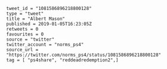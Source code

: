 ```
tweet_id = "1081586896218800128"
type = "tweet"
title = "Albert Mason"
published = 2019-01-05T16:23:05Z
retweets = 0
favourites = 0
source = "twitter"
twitter_account = "norms_ps4"
source_url = "https://twitter.com/norms_ps4/status/1081586896218800128"
tag = [ "ps4share", "reddeadredemption2",]
```

<p class='image'><img src='http://mnf.m17s.net/2019/01/05/DwKRjFFW0AI2lJM.jpg' alt=''></p>

